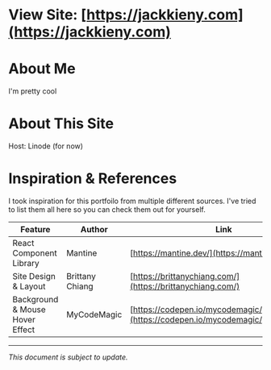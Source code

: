 # View Site: [https://jackkieny.com](https://jackkieny.com)

# About Me
I'm pretty cool

# About This Site
Host: Linode (for now)

# Inspiration & References
I took inspiration for this portfoilo from multiple different sources. I've tried to list them all here so you can check them out for yourself.

| Feature | Author | Link|
| --- | --- | --- |
| React Component Library | Mantine|  [https://mantine.dev/](https://mantine.dev/) |
| Site Design & Layout | Brittany Chiang | [https://brittanychiang.com/](https://brittanychiang.com/) |
| Background & Mouse Hover Effect | MyCodeMagic | [https://codepen.io/mycodemagic/pen/gOZGarP](https://codepen.io/mycodemagic/pen/gOZGarP) |

---
*This document is subject to update.*
